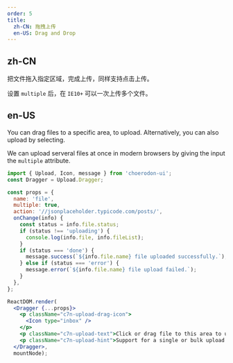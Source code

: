 ```yaml
---
order: 5
title:
  zh-CN: 拖拽上传
  en-US: Drag and Drop
---
```


## zh-CN

把文件拖入指定区域，完成上传，同样支持点击上传。

设置 `multiple` 后，在 `IE10+` 可以一次上传多个文件。

## en-US

You can drag files to a specific area, to upload. Alternatively, you can also upload by selecting.

We can upload serveral files at once in modern browsers by giving the input the `multiple` attribute.

````jsx
import { Upload, Icon, message } from 'choerodon-ui';
const Dragger = Upload.Dragger;

const props = {
  name: 'file',
  multiple: true,
  action: '//jsonplaceholder.typicode.com/posts/',
  onChange(info) {
    const status = info.file.status;
    if (status !== 'uploading') {
      console.log(info.file, info.fileList);
    }
    if (status === 'done') {
      message.success(`${info.file.name} file uploaded successfully.`);
    } else if (status === 'error') {
      message.error(`${info.file.name} file upload failed.`);
    }
  },
};

ReactDOM.render(
  <Dragger {...props}>
    <p className="c7n-upload-drag-icon">
      <Icon type="inbox" />
    </p>
    <p className="c7n-upload-text">Click or drag file to this area to upload</p>
    <p className="c7n-upload-hint">Support for a single or bulk upload. Strictly prohibit from uploading company data or other band files</p>
  </Dragger>,
  mountNode);
````
